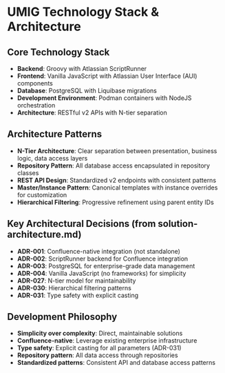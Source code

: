 # UMIG Technology Stack & Architecture

## Core Technology Stack
- **Backend**: Groovy with Atlassian ScriptRunner
- **Frontend**: Vanilla JavaScript with Atlassian User Interface (AUI) components
- **Database**: PostgreSQL with Liquibase migrations
- **Development Environment**: Podman containers with NodeJS orchestration
- **Architecture**: RESTful v2 APIs with N-tier separation

## Architecture Patterns
- **N-Tier Architecture**: Clear separation between presentation, business logic, data access layers
- **Repository Pattern**: All database access encapsulated in repository classes
- **REST API Design**: Standardized v2 endpoints with consistent patterns
- **Master/Instance Pattern**: Canonical templates with instance overrides for customization
- **Hierarchical Filtering**: Progressive refinement using parent entity IDs

## Key Architectural Decisions (from solution-architecture.md)
- **ADR-001**: Confluence-native integration (not standalone)
- **ADR-002**: ScriptRunner backend for Confluence integration
- **ADR-003**: PostgreSQL for enterprise-grade data management
- **ADR-004**: Vanilla JavaScript (no frameworks) for simplicity
- **ADR-027**: N-tier model for maintainability
- **ADR-030**: Hierarchical filtering patterns
- **ADR-031**: Type safety with explicit casting

## Development Philosophy
- **Simplicity over complexity**: Direct, maintainable solutions
- **Confluence-native**: Leverage existing enterprise infrastructure
- **Type safety**: Explicit casting for all parameters (ADR-031)
- **Repository pattern**: All data access through repositories
- **Standardized patterns**: Consistent API and database access patterns